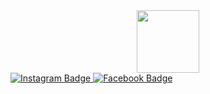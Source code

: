 <div id="header" align="center">
  <img src="https://media.giphy.com/media/xTiTnwtxXU2SbrTsmA/giphy.gif" width="100"/>
</div>

<div id="badges">
  <a href="https://www.instagram.com/ilya_osw/">
    <img src="https://img.shields.io/badge/Instagram-%20-red?logo=instagram&logoColor=white&style=for-the-badge" alt="Instagram Badge"/>
  </a>
  <a href="https://www.facebook.com/profile.php?id=100004415357669">
    <img src="https://img.shields.io/badge/facebook-%20-blue?logo=facebook&logoColor=white&style=for-the-badge" alt="Facebook Badge"/>
  </a>
</div>

